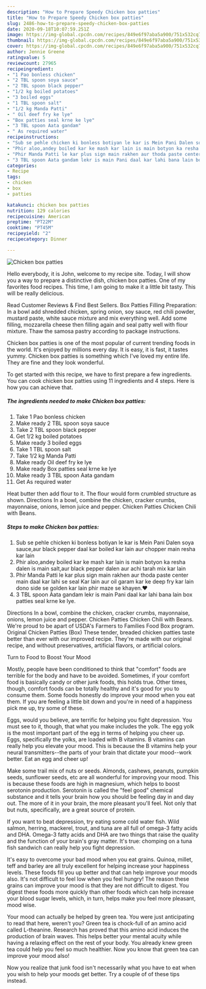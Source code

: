 ```yaml
---
description: "How to Prepare Speedy Chicken box patties"
title: "How to Prepare Speedy Chicken box patties"
slug: 2486-how-to-prepare-speedy-chicken-box-patties
date: 2020-09-18T10:07:59.251Z
image: https://img-global.cpcdn.com/recipes/849e6f97aba5a900/751x532cq70/chicken-box-patties-recipe-main-photo.jpg
thumbnail: https://img-global.cpcdn.com/recipes/849e6f97aba5a900/751x532cq70/chicken-box-patties-recipe-main-photo.jpg
cover: https://img-global.cpcdn.com/recipes/849e6f97aba5a900/751x532cq70/chicken-box-patties-recipe-main-photo.jpg
author: Jennie Greene
ratingvalue: 5
reviewcount: 27965
recipeingredient:
- "1 Pao bonless chicken"
- "2 TBL spoon soya sauce"
- "2 TBL spoon black pepper"
- "1/2 kg boiled potatoes"
- "3 boiled eggs"
- "1 TBL spoon salt"
- "1/2 kg Manda Patti"
- " Oil deef fry ke lye"
- "Box patties seal krne ke lye"
- "3 TBL spoon Aata gandam"
- " As required water"
recipeinstructions:
- "Sub se pehle chicken ki bonless botiyan le kar is Mein Pani Dalen soya sauce,aur black pepper daal kar boiled kar lain aur chopper main resha kar lain"
- "Phir aloo,andey boiled kar ke mash kar lain is main botyon ka resha dalen is main salt,aur black pepper dalen aur achi tarah mix kar lain"
- "Phir Manda Patti le kar plus sign main rakhen aur thoda paste center main daal kar lahi se seal Kar lain aur oil garam kar ke deep fry kar lain dono side se golden kar lain phir maze se khayen.♥️"
- "3 TBL spoon Aata gandam lekr is main Pani daal kar lahi bana lain box patties seal krne ke lye."
categories:
- Recipe
tags:
- chicken
- box
- patties

katakunci: chicken box patties 
nutrition: 129 calories
recipecuisine: American
preptime: "PT22M"
cooktime: "PT45M"
recipeyield: "2"
recipecategory: Dinner

---
```



![Chicken box patties](https://img-global.cpcdn.com/recipes/849e6f97aba5a900/751x532cq70/chicken-box-patties-recipe-main-photo.jpg)

Hello everybody, it is John, welcome to my recipe site. Today, I will show you a way to prepare a distinctive dish, chicken box patties. One of my favorites food recipes. This time, I am going to make it a little bit tasty. This will be really delicious.

Read Customer Reviews &amp; Find Best Sellers. Box Patties Filling Preparation: In a bowl add shredded chicken, spring onion, soy sauce, red chili powder, mustard paste, white sauce mixture and mix everything well. Add some filling, mozzarella cheese then filling again and seal patty well with flour mixture. Thaw the samosa pastry according to package instructions.

Chicken box patties is one of the most popular of current trending foods in the world. It's enjoyed by millions every day. It is easy, it is fast, it tastes yummy. Chicken box patties is something which I've loved my entire life. They are fine and they look wonderful.


To get started with this recipe, we have to first prepare a few ingredients. You can cook chicken box patties using 11 ingredients and 4 steps. Here is how you can achieve that.

<!--inarticleads1-->

##### The ingredients needed to make Chicken box patties:

1. Take 1 Pao bonless chicken
1. Make ready 2 TBL spoon soya sauce
1. Take 2 TBL spoon black pepper
1. Get 1/2 kg boiled potatoes
1. Make ready 3 boiled eggs
1. Take 1 TBL spoon salt
1. Take 1/2 kg Manda Patti
1. Make ready  Oil deef fry ke lye
1. Make ready Box patties seal krne ke lye
1. Make ready 3 TBL spoon Aata gandam
1. Get  As required water


Heat butter then add flour to it. The flour would form crumbled structure as shown. Directions In a bowl, combine the chicken, cracker crumbs, mayonnaise, onions, lemon juice and pepper. Chicken Patties Chicken Chili with Beans. 

<!--inarticleads2-->

##### Steps to make Chicken box patties:

1. Sub se pehle chicken ki bonless botiyan le kar is Mein Pani Dalen soya sauce,aur black pepper daal kar boiled kar lain aur chopper main resha kar lain
1. Phir aloo,andey boiled kar ke mash kar lain is main botyon ka resha dalen is main salt,aur black pepper dalen aur achi tarah mix kar lain
1. Phir Manda Patti le kar plus sign main rakhen aur thoda paste center main daal kar lahi se seal Kar lain aur oil garam kar ke deep fry kar lain dono side se golden kar lain phir maze se khayen.♥️
1. 3 TBL spoon Aata gandam lekr is main Pani daal kar lahi bana lain box patties seal krne ke lye.


Directions In a bowl, combine the chicken, cracker crumbs, mayonnaise, onions, lemon juice and pepper. Chicken Patties Chicken Chili with Beans. We&#39;re proud to be apart of USDA&#39;s Farmers to Families Food Box program. Original Chicken Patties (Box) These tender, breaded chicken patties taste better than ever with our improved recipe. They&#39;re made with our original recipe, and without preservatives, artificial flavors, or artificial colors. 

Turn to Food to Boost Your Mood


Mostly, people have been conditioned to think that "comfort" foods are terrible for the body and have to be avoided. Sometimes, if your comfort food is basically candy or other junk foods, this holds true. Other times, though, comfort foods can be totally healthy and it's good for you to consume them. Some foods honestly do improve your mood when you eat them. If you are feeling a little bit down and you're in need of a happiness pick me up, try some of these.

Eggs, would you believe, are terrific for helping you fight depression. You must see to it, though, that what you make includes the yolk. The egg yolk is the most important part of the egg in terms of helping you cheer up. Eggs, specifically the yolks, are loaded with B vitamins. B vitamins can really help you elevate your mood. This is because the B vitamins help your neural transmitters--the parts of your brain that dictate your mood--work better. Eat an egg and cheer up!

Make some trail mix of nuts or seeds. Almonds, cashews, peanuts, pumpkin seeds, sunflower seeds, etc are all wonderful for improving your mood. This is because these foods are high in magnesium, which helps to boost serotonin production. Serotonin is called the "feel good" chemical substance and it tells your brain how you should be feeling day in and day out. The more of it in your brain, the more pleasant you'll feel. Not only that but nuts, specifically, are a great source of protein.

If you want to beat depression, try eating some cold water fish. Wild salmon, herring, mackerel, trout, and tuna are all full of omega-3 fatty acids and DHA. Omega-3 fatty acids and DHA are two things that raise the quality and the function of your brain's gray matter. It's true: chomping on a tuna fish sandwich can really help you fight depression. 

It's easy to overcome your bad mood when you eat grains. Quinoa, millet, teff and barley are all truly excellent for helping increase your happiness levels. These foods fill you up better and that can help improve your moods also. It's not difficult to feel low when you feel hungry! The reason these grains can improve your mood is that they are not difficult to digest. You digest these foods more quickly than other foods which can help increase your blood sugar levels, which, in turn, helps make you feel more pleasant, mood wise.

Your mood can actually be helped by green tea. You were just anticipating to read that here, weren't you? Green tea is chock-full of an amino acid called L-theanine. Research has proved that this amino acid induces the production of brain waves. This helps better your mental acuity while having a relaxing effect on the rest of your body. You already knew green tea could help you feel so much healthier. Now you know that green tea can improve your mood also!

Now you realize that junk food isn't necessarily what you have to eat when you wish to help your moods get better. Try  a  couple of  of  these  tips  instead.

